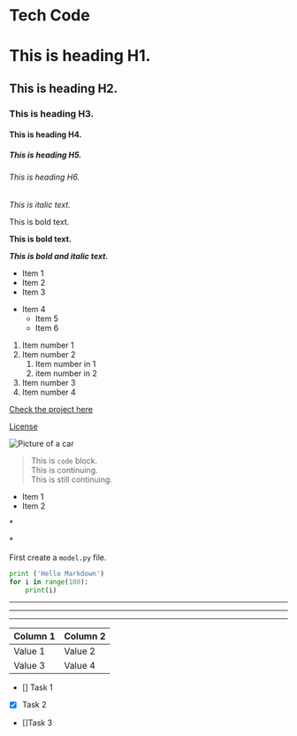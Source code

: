 # Tech Code

# This is heading H1.

## This is heading H2.

### This is heading H3.

#### This is heading H4.

##### This is heading H5.

###### This is heading H6.

*This is italic text.*

This is bold text.

**This is bold text.**

***This is bold and italic text.***

- Item 1
- Item 2
- Item 3

+ Item 4
    + Item 5
    + Item 6

1. Item number 1
2. Item number 2
    1. Item number in 1
    2. item number in 2
3. Item number 3
4. Item number 4

[Check the project here](https://github.com/sanjakraljica/tech-code?tab=readme-ov-file)

[License](#License)

![Picture of a car](https://img.freepik.com/free-photo/modern-sports-car-speeds-through-dark-curve-generative-ai_188544-9136.jpg?size=626&ext=jpg&ga=GA1.1.1141335507.1719532800&semt=sph)

> This is `code` block.\
> This is continuing. \
> This is still continuing.


* Item 1
* Item 2

\*

\*

First create a `model.py` file.

```python
print ('Hello Markdown')
for i in range(100):
    print(i)
```

---

***
___

| Column 1| Column 2 |
|----------|----------|
| Value 1  | Value 2  |
| Value 3  | Value 4  |

- [] Task 1
- [x] Task 2
- []Task 3
